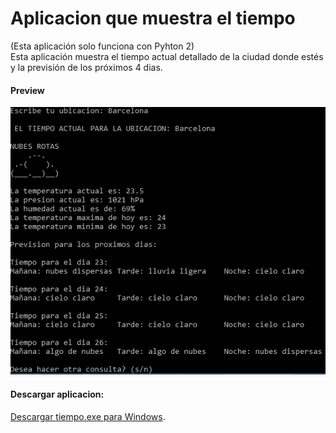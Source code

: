 # Aplicacion que muestra el tiempo
(Esta aplicación solo funciona con Pyhton 2)
\
Esta aplicación muestra el tiempo actual detallado de la ciudad donde estés y la previsión de los próximos 4 dias.
#### Preview
![Preview](https://github.com/sergicx/Python/blob/master/El%20tiempo/preview.png)
#### Descargar aplicacion: 
[Descargar tiempo.exe para Windows](http://www68.zippyshare.com/v/rkfRI4d7/file.html).
